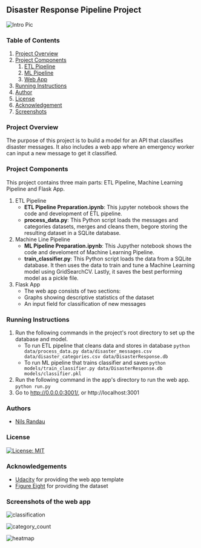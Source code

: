 ## Disaster Response Pipeline Project

![Intro Pic](screenshots/classification.jpg)

### Table of Contents
1. [Project Overview](#project_overview)
2. [Project Components](#project_components)
	1. [ETL Pipeline](#etl_pipeline)
	2. [ML Pipeline](#ml_pipeline)
	3. [Web App](#app)
3. [Running Instructions](#running_instructions)
4. [Author](#author)
5. [License](#license)
6. [Acknowledgement](#acknowledgement)
7. [Screenshots](#screenshots)

<a name="project_overview"></a>
### Project Overview

The purpose of this project is to build a model for an API that classifies disaster messages. It also includes a web app where an emergency worker can input a new message to get it classified.

<a name="project_components"></a>
### Project Components

This project contains three main parts: ETL Pipeline, Machine Learning Pipeline and Flask App. 

<a name="etl_pipeline"></a>
1. ETL Pipeline
   * **ETL Pipeline Preparation.ipynb**: This jupyter notebook shows the code and development of ETL pipeline.
   * **process_data.py**: This Python script loads the messages and categories datasets, merges and cleans them, begore storing the resulting dataset in a SQLite database. 
<a name="ml_pipeline"></a>
2. Machine Line Pipeline
   * **ML Pipeline Preparation.ipynb**: This Jupyther notebook shows the code and develoment of Machine Learning Pipeline.
   * **train_classifier.py**:  This Python script loads the data from a SQLite database. It then uses the data to train and tune a Machine Learning model using GridSearchCV. Lastly, it saves the best performing model as a pickle file.
<a name="app"></a>
3. Flask App
   * The web app consists of two sections:
    - Graphs showing descriptive statistics of the dataset
    - An input field for classification of new messages

<a name="running_instructions"></a>
### Running Instructions

1. Run the following commands in the project's root directory to set up the database and model.
   - To run ETL pipeline that cleans data and stores in database
     `python data/process_data.py data/disaster_messages.csv data/disaster_categories.csv data/DisasterResponse.db`
   - To run ML pipeline that trains classifier and saves
     `python models/train_classifier.py data/DisasterResponse.db models/classifier.pkl`
2. Run the following command in the app's directory to run the web app.
   `python run.py`
3. Go to http://0.0.0.0:3001/, or http://localhost:3001

<a name="author"></a>
### Authors

* [Nils Randau](https://github.com/nils-R)

<a name="license"></a>
### License
[![License: MIT](https://img.shields.io/badge/License-MIT-yellow.svg)](https://opensource.org/licenses/MIT)

<a name="acknowledgement"></a>
### Acknowledgements

* [Udacity](https://www.udacity.com/) for providing the web app template
* [Figure Eight](https://www.figure-eight.com/) for providing the dataset

<a name="screenshots"></a>
### Screenshots of the web app

![classification](/images/classification.jpg)

![category_count](/images/category_counts.jpg)

![heatmap](/images/correlation.jpg)

